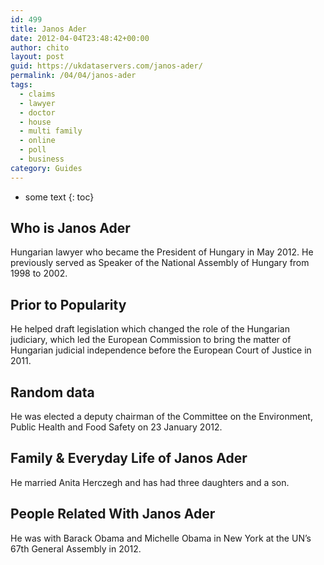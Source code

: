 ```yaml
---
id: 499
title: Janos Ader
date: 2012-04-04T23:48:42+00:00
author: chito
layout: post
guid: https://ukdataservers.com/janos-ader/
permalink: /04/04/janos-ader
tags:
  - claims
  - lawyer
  - doctor
  - house
  - multi family
  - online
  - poll
  - business
category: Guides
---
```


* some text
{: toc}


## Who is  Janos Ader
                  
                  
                  
Hungarian lawyer who became the President of Hungary in May 2012. He previously served as Speaker of the National Assembly of Hungary from 1998 to 2002.
                  
                
                
                
## Prior to Popularity 
                  
                  
                  
He helped draft legislation which changed the role of the Hungarian judiciary, which led the European Commission to bring the matter of Hungarian judicial independence before the European Court of Justice in 2011.
                  
                
                
                
## Random data 
                  
                  
                  
He was elected a deputy chairman of the Committee on the Environment, Public Health and Food Safety on 23 January 2012.
                  
                
                
                
## Family & Everyday Life of Janos Ader
                  
                  
                  
He married Anita Herczegh and has had three daughters and a son.
                  
                
                
                
## People Related With  Janos Ader
                  
                  
                  
He was with Barack Obama and Michelle Obama in New York at the UN&#8217;s 67th General Assembly in 2012.
                  
                
              
            
          
          
          
    
    
  
